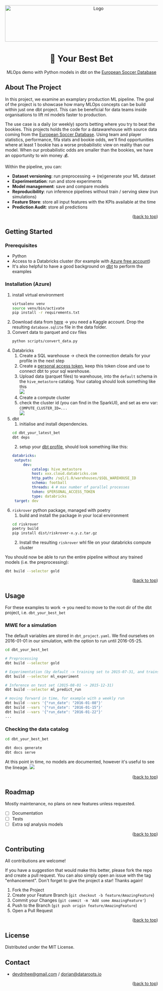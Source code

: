 <!-- Improved compatibility of back to top link: See: https://github.com/othneildrew/Best-README-Template/pull/73 -->
<a name="readme-top"></a>

<!-- TODO PROJECT SHIELDS -->
<!--
*** I'm using markdown "reference style" links for readability.
*** Reference links are enclosed in brackets [ ] instead of parentheses ( ).
*** See the bottom of this document for the declaration of the reference variables
*** for contributors-url, forks-url, etc. This is an optional, concise syntax you may use.
*** https://www.markdownguide.org/basic-syntax/#reference-style-links
-->



<!-- TODO: fix PROJECT LOGO -->
<br />
<div align="center">
  <a href="https://github.com/devdnhee">
    <img src="images/logo.png" alt="Logo" width="600" height="120">
  </a>

<h1 align="center">🎲 Your Best Bet</h1>

  <p align="center">
    MLOps demo with Python models in dbt on the <a href="https://www.kaggle.com/datasets/hugomathien/soccer">European Soccer Database</a>
   
  </p>
</div>




<!-- ABOUT THE PROJECT -->
## About The Project

In this project, we examine an examplary production ML pipeline. The goal of the project is to showcase how many MLOps concepts can be build within just one dbt project. This can be beneficial for data teams inside organisations to lift ml models faster to production.

The use case is a daily (or weekly) sports betting where you try to beat the bookies. This projects holds the code for a datawarehouse with source data coming from the [European Soccer Database](https://www.kaggle.com/datasets/hugomathien/soccer). Using team and player statistics, performance, fifa stats and bookie odds, we'll find opportunities where at least 1 bookie has a worse probabilistic view on reality than our model. When our probabilistic odds are smaller than the bookies, we have an opportunity to win money 💰.

Within the pipeline, you can:
- **Dataset versioning**: run preprocessing -> (re)generate your ML dataset
- **Experimentation**: run and store experiments
- **Model management**: save and compare models
- **Reproducibility**: run inference pipelines without train / serving skew (run simulations)
- **Feature Store**: store all input features with the KPIs available at the time
- **Prediction Audit**: store all predictions

<p align="right">(<a href="#readme-top">back to top</a>)</p>


## Getting Started

### Prerequisites

* Python
* Access to a Databricks cluster (for example with [Azure free account](https://azure.microsoft.com/en-us/free))
* It's also helpful to have a good background on [dbt](https://docs.getdbt.com/docs/introduction) to perform the examples


### Installation (Azure)

1. install virtual environment
   ```bash
   virtualenv venv
   source venv/bin/activate
   pip install -r requirements.txt
   ```
2. Download data from [here]("https://www.kaggle.com/datasets/hugomathien/soccer/download?datasetVersionNumber=10") -> you need a Kaggle account. Drop the resulting `database.sqlite` file in the data folder. 
3. Convert data to parquet and csv files
   ```bash
   python scripts/convert_data.py
   ```
4. Databricks
   1. Create a SQL warehouse -> check the connection details for your profile in the next step
   2. Create a [personal access token](https://learn.microsoft.com/en-us/azure/databricks/dev-tools/auth#--azure-databricks-personal-access-tokens-for-workspace-users), keep this token close and use to connect dbt to your sql warehouse.
   3. Upload data (parquet files) to warehouse, into the `default` schema in the `hive_metastore` catalog. Your catalog should look something like this \
   ![](images/catalog.png)
   4. Create a compute cluster
   5. check the cluster id (you can find in the SparkUI), and set as env var: `COMPUTE_CLUSTER_ID=...` \
   ![](images/sparkui.png)
5. dbt
   1. initialise and install dependencies.
   ```sh
   cd dbt_your_latest_bet
   dbt deps
   ``` 
   2. setup your [dbt profile](https://docs.getdbt.com/docs/core/connect-data-platform/connection-profiles), should look something like this:
   ```yaml
   databricks:
    outputs:
        dev:
            catalog: hive_metastore 
            host: xxx.cloud.databricks.com
            http_path: /sql/1.0/warehouses/$SQL_WAREHOUSE_ID
            schema: football
            threads: 4 # max number of parallel processes
            token: $PERSONAL_ACCESS_TOKEN
            type: databricks
    target: dev
   ```
6. `riskrover` python package, managed with poetry
   1. build and install the package in your local environment
   ```sh
   cd riskrover
   poetry build
   pip install dist/riskrover-x.y.z.tar.gz 
   ```
   2. Install the resulting `riskrover` whl file on your databricks compute cluster


You should now be able to run the entire pipeline without any trained models (i.e. the preprocessing):

```sh
dbt build --selector gold
```


<p align="right">(<a href="#readme-top">back to top</a>)</p>



<!-- USAGE EXAMPLES -->
## Usage

For these examples to work -> you need to move to the root dir of the dbt project, i.e. `dbt_your_best_bet`

### MWE for a simulation

The default variables are stored in `dbt_project.yaml`. We find ourselves on 2016-01-01 in our simulation, with the option to run until 2016-05-25.

```sh
cd dbt_your_best_bet

# Preprocessing
dbt build --selector gold

# Experimentation (by default -> training set to 2015-07-31, and trains a simple logistic regression with cross validation)
dbt build --selector ml_experiment

# Inference on test set (2015-08-01 -> 2015-12-31)
dbt build --selector ml_predict_run

# moving forward in time, for example with a weekly run
dbt build --vars '{"run_date": "2016-01-08"}'
dbt build --vars '{"run_date": "2016-01-15"}'
dbt build --vars '{"run_date": "2016-01-22"}'
...
```

### Checking the data catalog

```sh
cd dbt_your_best_bet

dbt docs generate
dbt docs serve
```

At this point in time, no models are documented, however it's useful to see the lineage.
![](images/lineage.png)

<p align="right">(<a href="#readme-top">back to top</a>)</p>



<!-- ROADMAP -->
## Roadmap

Mostly maintenance, no plans on new features unless requested.

- [ ] Documentation
- [ ] Tests
- [ ] Extra sql analysis models

<p align="right">(<a href="#readme-top">back to top</a>)</p>



<!-- CONTRIBUTING -->
## Contributing

All contributions are welcome!

If you have a suggestion that would make this better, please fork the repo and create a pull request. You can also simply open an issue with the tag "enhancement".
Don't forget to give the project a star! Thanks again!

1. Fork the Project
2. Create your Feature Branch (`git checkout -b feature/AmazingFeature`)
3. Commit your Changes (`git commit -m 'Add some AmazingFeature'`)
4. Push to the Branch (`git push origin feature/AmazingFeature`)
5. Open a Pull Request

<p align="right">(<a href="#readme-top">back to top</a>)</p>



<!-- LICENSE -->
## License

Distributed under the MIT License.



<!-- CONTACT -->
## Contact
- devdnhee@gmail.com / dorian@dataroots.io



<p align="right">(<a href="#readme-top">back to top</a>)</p>



<!-- MARKDOWN LINKS & IMAGES -->
<!-- https://www.markdownguide.org/basic-syntax/#reference-style-links -->
[contributors-shield]: https://img.shields.io/github/contributors/github_username/repo_name.svg?style=for-the-badge
[contributors-url]: https://github.com/github_username/repo_name/graphs/contributors
[forks-shield]: https://img.shields.io/github/forks/github_username/repo_name.svg?style=for-the-badge
[forks-url]: https://github.com/github_username/repo_name/network/members
[stars-shield]: https://img.shields.io/github/stars/github_username/repo_name.svg?style=for-the-badge
[stars-url]: https://github.com/github_username/repo_name/stargazers
[issues-shield]: https://img.shields.io/github/issues/github_username/repo_name.svg?style=for-the-badge
[issues-url]: https://github.com/github_username/repo_name/issues
[license-shield]: https://img.shields.io/github/license/github_username/repo_name.svg?style=for-the-badge
[license-url]: https://github.com/github_username/repo_name/blob/master/LICENSE.txt
[linkedin-shield]: https://img.shields.io/badge/-LinkedIn-black.svg?style=for-the-badge&logo=linkedin&colorB=555
[linkedin-url]: https://linkedin.com/in/linkedin_username
[product-screenshot]: images/screenshot.png
[Next.js]: https://img.shields.io/badge/next.js-000000?style=for-the-badge&logo=nextdotjs&logoColor=white
[Next-url]: https://nextjs.org/
[React.js]: https://img.shields.io/badge/React-20232A?style=for-the-badge&logo=react&logoColor=61DAFB
[React-url]: https://reactjs.org/
[Vue.js]: https://img.shields.io/badge/Vue.js-35495E?style=for-the-badge&logo=vuedotjs&logoColor=4FC08D
[Vue-url]: https://vuejs.org/
[Angular.io]: https://img.shields.io/badge/Angular-DD0031?style=for-the-badge&logo=angular&logoColor=white
[Angular-url]: https://angular.io/
[Svelte.dev]: https://img.shields.io/badge/Svelte-4A4A55?style=for-the-badge&logo=svelte&logoColor=FF3E00
[Svelte-url]: https://svelte.dev/
[Laravel.com]: https://img.shields.io/badge/Laravel-FF2D20?style=for-the-badge&logo=laravel&logoColor=white
[Laravel-url]: https://laravel.com
[Bootstrap.com]: https://img.shields.io/badge/Bootstrap-563D7C?style=for-the-badge&logo=bootstrap&logoColor=white
[Bootstrap-url]: https://getbootstrap.com
[JQuery.com]: https://img.shields.io/badge/jQuery-0769AD?style=for-the-badge&logo=jquery&logoColor=white
[JQuery-url]: https://jquery.com 

